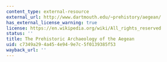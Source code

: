 ```yaml
---
content_type: external-resource
external_url: http://www.dartmouth.edu/~prehistory/aegean/
has_external_license_warning: true
license: https://en.wikipedia.org/wiki/All_rights_reserved
status: ''
title: The Prehistoric Archaeology of the Aegean
uid: c7349a29-4a45-4e94-9e7c-5f0139385f53
wayback_url: ''
---
```

